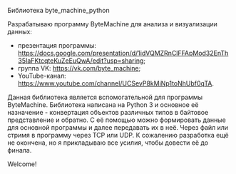 Библиотека byte_machine_python

Разрабатываю программу ByteMachine для анализа и визуализации данных:
- презентация программы: https://docs.google.com/presentation/d/1idVQMZRnClFFApMod32EnTh35IaFKtcqteKuZeEuQwA/edit?usp=sharing;
- группа VK: https://vk.com/byte_machine;
- YouTube-канал: https://www.youtube.com/channel/UCSevP8kMiNp1toNhUbf0qTA.

Данная библиотека является вспомогательной для программы ByteMachine. Библиотека написана на Python 3 и основное её назначение - конвертация объектов различных типов в байтовое представление и обратно. С её помощью можно формировать данные для основной программы и далее передавать их в неё. Через файл или стримя в программу через TCP или UDP. К сожалению разработка ещё не окончена, но я прикладываю все усилия, чтобы довести её до финала.

Welcome!

